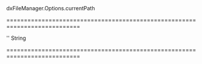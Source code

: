 <!--id-->dxFileManager.Options.currentPath<!--/id-->
===========================================================================
<!--default-->''<!--/default-->
<!--type-->String<!--/type-->
===========================================================================

<!--shortDescription-->

<!--/shortDescription-->

<!--fullDescription-->

<!--/fullDescription-->